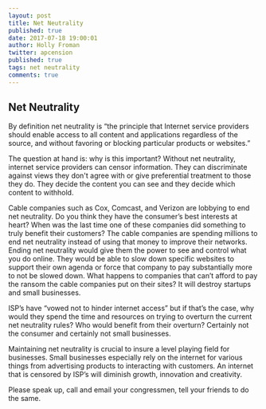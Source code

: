 ```yaml
---
layout: post
title: Net Neutrality
published: true
date: 2017-07-18 19:00:01
author: Holly Froman
twitter: apcension
published: true
tags: net neutrality
comments: true
---
```


## Net Neutrality

By definition net neutrality is “the principle that Internet service providers should enable access to all content and applications regardless of the source, and without favoring or blocking particular products or websites.”

The question at hand is: why is this important?
Without net neutrality, internet service providers can censor information. They can discriminate against views they don't agree with or give preferential treatment to those they do. They decide the content you can see and they decide which content to withhold.

Cable companies such as Cox, Comcast, and Verizon are lobbying to end net neutrality. Do you think they have the consumer’s best interests at heart? When was the last time one of these companies did something to truly benefit their customers? The cable companies are spending millions to end net neutrality instead of using that money to improve their networks. Ending net neutrality would give them the power to see and control what you do online. They would be able to slow down specific websites to support their own agenda or force that company to pay substantially more to not be slowed down. What happens to companies that can’t afford to pay the ransom the cable companies put on their sites? It will destroy startups and small businesses.

ISP’s have “vowed not to hinder internet access” but if that’s the case, why would they spend the time and resources on trying to overturn the current net neutrality rules? Who would benefit from their overturn? Certainly not the consumer and certainly not small businesses.

Maintaining net neutrality is crucial to insure a level playing field for businesses. Small businesses especially rely on the internet for various things from advertising products to interacting with customers. An internet that is censored by ISP’s will diminish growth, innovation and creativity.

Please speak up, call and email your congressmen, tell your friends to do the same.

